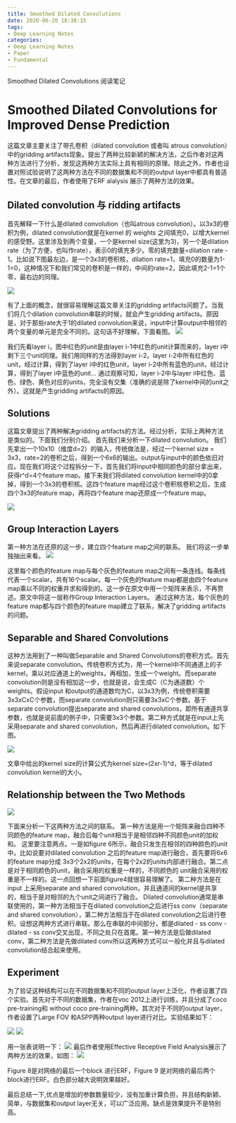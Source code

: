 ```yaml
---
title: Smoothed Dilated Convolutions
date: 2020-06-20 18:38:15
tags:
- Deep Learning Notes
categories:
- Deep Learning Notes
- Paper
- Fundamental
---
```

Smoothed Dilated Convolutions 阅读笔记
<!--more-->

# Smoothed Dilated Convolutions for Improved Dense Prediction


这篇文章主要关注了带孔卷积（dilated convolution 或者叫 atrous convolution）中的gridding artifacts现象。提出了两种比较新颖的解决方法，之后作者对这两种方法进行了分析，发现这两种方法实际上具有相同的原理。除此之外，作者也设置对照试验说明了这两种方法在不同的数据集和不同的output layer中都具有普适性。在文章的最后，作者使用了ERF alalysis 展示了两种方法的效果。
## Dilated convolution 与 ridding artifacts

首先解释一下什么是dilated convolution（也叫atrous convolution）。以3x3的卷积为例，dilated convolution就是在kernel 的 weights 之间填充0，以增大kernel的感受野。这里涉及到两个变量，一个是kernel size(这里为3)，另一个是dilation rate（为了方便，也叫作rate），表示0的填充多少。零的填充数量=dilation rate - 1。比如说下图最左边，是一个3x3的卷积核，dilation rate=1，填充0的数量为1-1=0，这种情况下和我们常见的卷积是一样的，中间的rate=2，因此填充2-1=1个零，最右边的同理。

![](深度截图_选择区域_20181009213228.png)


有了上面的概念，就很容易理解这篇文章关注的gridding artifacts问题了。当我们将几个dilation convolution串联的时候，就会产生gridding artifacts。原因是，对于那些rate大于1的dilated convolution来说，input中计算output中相邻的两个变量的单元是完全不同的。这句话不好理解，下面看图。
![](深度截图_选择区域_20181009214422.png)

我们先看layer i，图中红色的unit是由layer i-1中红色的unit计算而来的，layer i中剩下三个unit同理。我们用同样的方法得到layer i-2。layer i-2中所有红色的unit，经过计算，得到了layer i中的红色unit，layer i-2中所有蓝色的unit，经过计算，得到了layer i中蓝色的unit... 通过观察可知，layer i-2中与layer i中红色、蓝色、绿色、黄色对应的units，完全没有交集（准确的说是除了kernel中间的unit之外）。这就是产生gridding artifacts的原因。

## Solutions

这篇文章提出了两种解决gridding artifacts的方法。经过分析，实际上两种方法是类似的。下面我们分别介绍。
首先我们来分析一下dilated convolution。
我们先拿出一个10x10（维度d=2）的输入，传统做法是，经过一个kernel size = 3x3，rate=2的卷积之后，得到一个6x6的输出。output与input中的颜色依旧对应。现在我们将这个过程拆分一下，首先我们将input中相同颜色的部分拿出来，获得r^d=4个feature map。接下来我们将dilated convolution kernel中的0拿掉，得到一个3x3的卷积核。这四个feature map经过这个卷积核卷积之后，生成四个3x3的feature map，再将四个feature map还原成一个feature map。

![](深度截图_选择区域_20181009222450.png)


## Group Interaction Layers

第一种方法在还原的这一步，建立四个feature map之间的联系。
我们将这一步单独抽出来看。
![](深度截图_选择区域_20181009232152.png)

这里每个颜色的feature map与每个灰色的feature map之间有一条连线。每条线代表一个scalar，共有16个scalar。每一个灰色的feature map都是由四个feature map乘以不同的权重并求和得到的。这一步在原文中用一个矩阵来表示，不再赘述。原文中将这一层称作Group Interaction Layers。
通过这种方法，每个灰色的feature map都与四个颜色的feature map建立了联系，解决了gridding artifacts的问题。

## Separable and Shared Convolutions

这种方法用到了一种叫做Separable and Shared Convolutions的卷积方式。首先来说separate convolution。传统卷积方式为，用一个kernel中不同通道上的子kernel，乘以对应通道上的weights，再相加，生成一个weight。而separate convolution则是没有相加这一步，也就是说，会生成C（C为通道数）个weights。假设input 和output的通道数均为C，以3x3为例，传统卷积需要3x3xCxC个参数，而separate convolution则只需要3x3xC个参数。基于separate convolution提出separate and shared convolutions，即所有通道共享参数，也就是说前面的例子中，只需要3x3个参数。第二种方式就是在input上先采用separate and shared convolution，然后再进行dilated convolution。如下图。

![](深度截图_选择区域_20181009234745.png)

文章中给出的kernel size的计算公式为kernel size=(2xr-1)^d，等于dilated convolution kernel的大小。

## Relationship between the Two Methods

![](深度截图_选择区域_20181010095334.png)

下面来分析一下这两种方法之间的联系。
第一种方法是用一个矩阵来融合四种不同颜色的feature map，融合后每个unit相当于是相邻四种不同颜色unit的加权和。
这里要注意两点。一是如figure 6所示，融合只发生在相邻的四种颜色的unit中。比如说要对dilated convolution 之后的feature map进行融合，首先要将6x6的feature map分成 3x3个2x2的units，在每个2x2的units内部进行融合。第二点是对于相同颜色的unit，融合采用的权重是一样的，不同颜色的 unit融合采用的权重是不一样的。这一点回想一下前面figure4就很容易理解了。
第二种方法是在input 上采用separate and shared convolution，并且通道间的kernel是共享的，相当于是对相邻的九个unit之间进行了融合。
Dilated convolution通常是串联使用的，第一种方法相当于在dilated convolution之后进行ss conv（separate and shared convolution），第二种方法相当于在dilated convolution之后进行卷积。设想这两种方式进行串联。那么在串联的中间部分，都是dilated - ss conv - dilated - ss conv交叉出现，不同之处只在首尾。第一种方法是后做dilated conv，第二种方法是先做dilated conv所以这两种方式可以一般化并且与dilated convolution结合起来使用。

## Experiment

为了验证这种结构可以在不同数据集和不同的output layer上泛化，作者设置了四个实验。首先对于不同的数据集，作者在voc 2012上进行训练，并且分成了coco pre-training和 without coco pre-training两种。其次对于不同的output layer，作者设置了Large FOV 和ASPP两种output layer进行对比。实验结果如下：

![](深度截图_选择区域_20181010103000.png)
![](深度截图_选择区域_20181010103014.png)

用一张表说明一下：
![](图片1.png)
最后作者使用Effective Receptive Field Analysis展示了两种方法的效果，如图：
![](深度截图_选择区域_20181010103521.png)

Figure 8是对网络的最后一个block 进行ERF，Figure 9 是对网络的最后两个block进行ERF。白色部分越大说明效果越好。

最后总结一下,优点是增加的参数数量较少，没有加重计算负担，并且结构新颖、简单，与数据集和output layer无关，可以广泛应用。缺点是效果提升不是特别高。